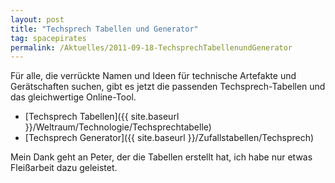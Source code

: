 ```yaml
---
layout: post
title: "Techsprech Tabellen und Generator"
tag: spacepirates
permalink: /Aktuelles/2011-09-18-TechsprechTabellenundGenerator
---
```


Für alle, die verrückte Namen und Ideen für technische Artefakte und Gerätschaften suchen, gibt es jetzt die passenden Techsprech-Tabellen und das gleichwertige Online-Tool.

- [Techsprech Tabellen]({{ site.baseurl }}/Weltraum/Technologie/Techsprechtabelle)
- [Techsprech Generator]({{ site.baseurl }}/Zufallstabellen/Techsprech)

Mein Dank geht an Peter, der die Tabellen erstellt hat, ich habe nur etwas Fleißarbeit dazu geleistet.


